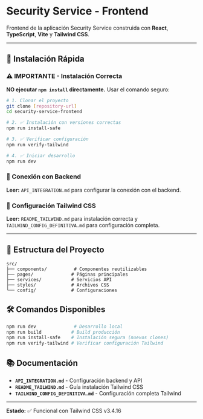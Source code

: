 # Security Service - Frontend

Frontend de la aplicación Security Service construida con **React**, **TypeScript**, **Vite** y **Tailwind CSS**.

---

## 🚀 Instalación Rápida

### ⚠️ IMPORTANTE - Instalación Correcta

**NO ejecutar `npm install` directamente.** Usar el comando seguro:

```bash
# 1. Clonar el proyecto
git clone [repository-url]
cd security-service-frontend

# 2. ✅ Instalación con versiones correctas
npm run install-safe

# 3. ✅ Verificar configuración
npm run verify-tailwind

# 4. ✅ Iniciar desarrollo
npm run dev
```

### 🔗 Conexión con Backend

**Leer:** `API_INTEGRATION.md` para configurar la conexión con el backend.

### 🎨 Configuración Tailwind CSS

**Leer:** `README_TAILWIND.md` para instalación correcta y `TAILWIND_CONFIG_DEFINITIVA.md` para configuración completa.

---

## 📁 Estructura del Proyecto

```
src/
├── components/          # Componentes reutilizables
├── pages/              # Páginas principales
├── services/           # Servicios API
├── styles/             # Archivos CSS
└── config/             # Configuraciones
```

## 🛠️ Comandos Disponibles

```bash
npm run dev              # Desarrollo local
npm run build           # Build producción
npm run install-safe    # Instalación segura (nuevos clones)
npm run verify-tailwind # Verificar configuración Tailwind
```

## 📚 Documentación

- **`API_INTEGRATION.md`** - Configuración backend y API
- **`README_TAILWIND.md`** - Guía instalación Tailwind CSS
- **`TAILWIND_CONFIG_DEFINITIVA.md`** - Configuración completa Tailwind

---

**Estado:** ✅ Funcional con Tailwind CSS v3.4.16
